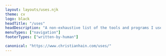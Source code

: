 ```yaml
---
layout: layouts/uses.njk
theme: cv
logo: black
headTitle: "/uses"
headDescription: "A non-exhaustive list of the tools and programs I use to capture, create, and develop."
menuTypes: ["navigation"]
footerTypes: ["written-by-human"]

canonical: "https://www.christianhain.com/uses/"
---
```


